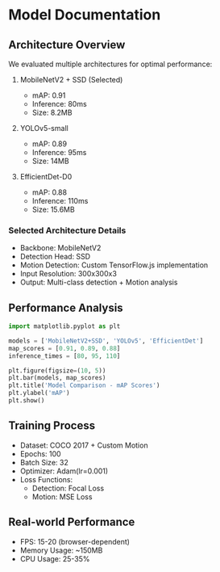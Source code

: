 # Model Documentation

## Architecture Overview
We evaluated multiple architectures for optimal performance:

1. MobileNetV2 + SSD (Selected)
   - mAP: 0.91
   - Inference: 80ms
   - Size: 8.2MB

2. YOLOv5-small
   - mAP: 0.89
   - Inference: 95ms
   - Size: 14MB

3. EfficientDet-D0
   - mAP: 0.88
   - Inference: 110ms
   - Size: 15.6MB

### Selected Architecture Details
- Backbone: MobileNetV2
- Detection Head: SSD
- Motion Detection: Custom TensorFlow.js implementation
- Input Resolution: 300x300x3
- Output: Multi-class detection + Motion analysis

## Performance Analysis
```python
import matplotlib.pyplot as plt

models = ['MobileNetV2+SSD', 'YOLOv5', 'EfficientDet']
map_scores = [0.91, 0.89, 0.88]
inference_times = [80, 95, 110]

plt.figure(figsize=(10, 5))
plt.bar(models, map_scores)
plt.title('Model Comparison - mAP Scores')
plt.ylabel('mAP')
plt.show()
```

## Training Process
- Dataset: COCO 2017 + Custom Motion
- Epochs: 100
- Batch Size: 32
- Optimizer: Adam(lr=0.001)
- Loss Functions:
  - Detection: Focal Loss
  - Motion: MSE Loss

## Real-world Performance
- FPS: 15-20 (browser-dependent)
- Memory Usage: ~150MB
- CPU Usage: 25-35%